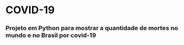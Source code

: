 # COVID-19
### Projeto em Python para mostrar a quantidade de mortes no mundo e no Brasil por covid-19
